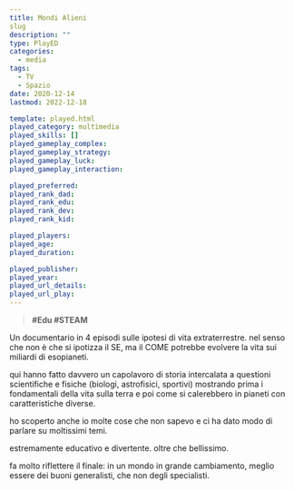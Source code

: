 ```yaml
---
title: Mondi Alieni
slug
description: ""
type: PlayED
categories:
  - media
tags:
  - TV
  - Spazio
date: 2020-12-14
lastmod: 2022-12-18

template: played.html
played_category: multimedia
played_skills: []
played_gameplay_complex:
played_gameplay_strategy:
played_gameplay_luck:
played_gameplay_interaction:

played_preferred:
played_rank_dad: 
played_rank_edu:
played_rank_dev:
played_rank_kid: 

played_players: 
played_age: 
played_duration: 

played_publisher: 
played_year: 
played_url_details: 
played_url_play: 
---
```


> **#Edu #STEAM**

Un documentario in 4 episodi sulle ipotesi di vita extraterrestre. nel senso che non è che si ipotizza il SE, ma il COME potrebbe evolvere la vita sui miliardi di esopianeti.

qui hanno fatto davvero un capolavoro di storia intercalata a questioni scientifiche e fisiche (biologi, astrofisici, sportivi) mostrando prima i fondamentali della vita sulla terra e poi come si calerebbero in pianeti con caratteristiche diverse.

ho scoperto anche io molte cose che non sapevo e ci ha dato modo di parlare su moltissimi temi.

estremamente educativo e divertente. oltre che bellissimo.

fa molto riflettere il finale: in un mondo in grande cambiamento, meglio essere dei buoni generalisti, che non degli specialisti.

